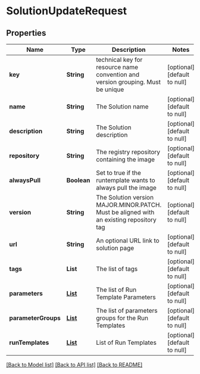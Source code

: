 # SolutionUpdateRequest
## Properties

| Name | Type | Description | Notes |
|------------ | ------------- | ------------- | -------------|
| **key** | **String** | technical key for resource name convention and version grouping. Must be unique | [optional] [default to null] |
| **name** | **String** | The Solution name | [optional] [default to null] |
| **description** | **String** | The Solution description | [optional] [default to null] |
| **repository** | **String** | The registry repository containing the image | [optional] [default to null] |
| **alwaysPull** | **Boolean** | Set to true if the runtemplate wants to always pull the image | [optional] [default to null] |
| **version** | **String** | The Solution version MAJOR.MINOR.PATCH. Must be aligned with an existing repository tag | [optional] [default to null] |
| **url** | **String** | An optional URL link to solution page | [optional] [default to null] |
| **tags** | **List** | The list of tags | [optional] [default to null] |
| **parameters** | [**List**](RunTemplateParameterCreateRequest.md) | The list of Run Template Parameters | [optional] [default to null] |
| **parameterGroups** | [**List**](RunTemplateParameterGroupCreateRequest.md) | The list of parameters groups for the Run Templates | [optional] [default to null] |
| **runTemplates** | [**List**](RunTemplateCreateRequest.md) | List of Run Templates | [optional] [default to null] |

[[Back to Model list]](../README.md#documentation-for-models) [[Back to API list]](../README.md#documentation-for-api-endpoints) [[Back to README]](../README.md)

